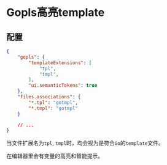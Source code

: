 # Gopls高亮template

## 配置

```json
{
    "gopls": {
        "templateExtensions": [
            "tpl",
            "tmpl",
        ],
        "ui.semanticTokens": true
    },
    "files.associations": {
        "*.tpl": "gotmpl",
        "*.tmpl": "gotmpl"
    }

    // ...
}
```

当文件扩展名为`tpl`, `tmpl`时，均会视为是符合`Go`的`template`文件。

在编辑器里会有变量的高亮和智能提示。
